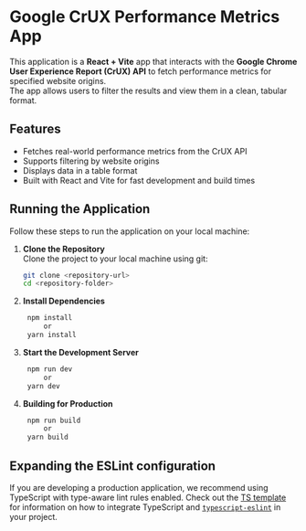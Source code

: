 # Google CrUX Performance Metrics App

This application is a **React + Vite** app that interacts with the **Google Chrome User Experience Report (CrUX) API** to fetch performance metrics for specified website origins.  
The app allows users to filter the results and view them in a clean, tabular format.

## Features

- Fetches real-world performance metrics from the CrUX API
- Supports filtering by website origins
- Displays data in a table format
- Built with React and Vite for fast development and build times

## Running the Application

Follow these steps to run the application on your local machine:

1. **Clone the Repository**  
   Clone the project to your local machine using git:

   ```bash
   git clone <repository-url>
   cd <repository-folder>

2. **Install Dependencies**

   ```bash
    npm install
        or
    yarn install

3. **Start the Development Server**

   ```bash
    npm run dev
        or
    yarn dev

4. **Building for Production**

   ```bash
    npm run build
        or
    yarn build

## Expanding the ESLint configuration

If you are developing a production application, we recommend using TypeScript with type-aware lint rules enabled. Check out the [TS template](https://github.com/vitejs/vite/tree/main/packages/create-vite/template-react-ts) for information on how to integrate TypeScript and [`typescript-eslint`](https://typescript-eslint.io) in your project.